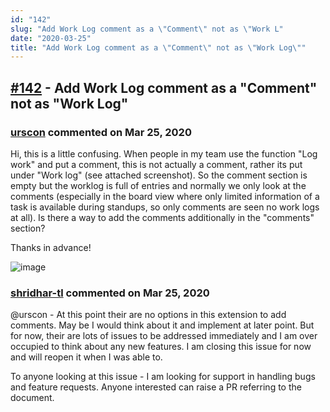 ```yaml
---
id: "142"
slug: "Add Work Log comment as a \"Comment\" not as \"Work L"
date: "2020-03-25"
title: "Add Work Log comment as a \"Comment\" not as \"Work Log\""
---
```



## [#142](https://github.com/shridhar-tl/jira-assistant/issues/142) - Add Work Log comment as a "Comment" not as "Work Log"

### [urscon](https://github.com/urscon) commented on Mar 25, 2020

Hi,
this is a little confusing. 
When people in my team use the function "Log work" and put a comment, this is not actually a comment, rather its put under "Work log" (see attached screenshot).
So the comment section is empty but the worklog is full of entries and normally we only look at the comments (especially in the board view where only limited information of a task is available during standups, so only comments are seen no work logs at all).
Is there a way to add the comments additionally in the "comments" section?

Thanks in advance!

![image](https://user-images.githubusercontent.com/61714112/76829981-a5eb6400-6824-11ea-9b5c-2b1056d98564.png)


### [shridhar-tl](https://github.com/shridhar-tl) commented on Mar 25, 2020

@urscon - At this point their are no options in this extension to add comments. May be I would think about it and implement at later point. But for now, their are lots of issues to be addressed immediately and I am over occupied to think about any new features. I am closing this issue for now and will reopen it when I was able to.

To anyone looking at this issue - I am looking for support in handling bugs and feature requests. Anyone interested can raise a PR referring to the document.
